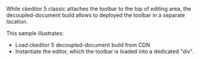 While ckeditor 5 classic attaches the toolbar to the top of editing area, the decoupled-document build allows to deployed the toolbar in a separate location.


This sample illustrates:
- Load ckeditor 5 decoupled-document build from CDN
- Instantiate the editor, which the toolbar is loaded into a dedicated "div".